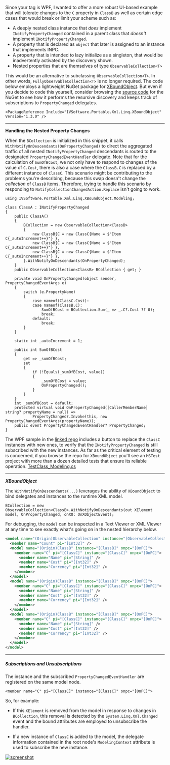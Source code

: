 Since your tag is WPF, I wanted to offer a more robust UI-based example that will tolerate changes to the `C` property in `ClassB` as well as certain edge cases that would break or limit your scheme such as:

- A deeply nested class instance that _does_ implement `INotifyPropertyChanged` contained in a parent class that _doesn't_ implement `INotifyPropertyChanged`.
- A property that is declared as `object` that later is assigned to an instance that implements INPC.
- A property that is intended to lazy initialize as a singleton, that would be inadvertently activated by the discovery shown.
- Nested properties that are themselves of type `ObservableCollection<T>`

This would be an alternative to subclassing `ObservableCollection<T>`. In other words, `FullyObservableCollection<T>` is no longer required. The code below employs a lightweight NuGet package for [XBoundObject](https://www.nuget.org/packages/IVSoftware.Portable.Xml.Linq.XBoundObject). But even if you decide to code this yourself, consider browsing the [source code](https://github.com/IVSoftware/IVSoftware.Portable.Xml.Linq.XBoundObject.git) for the NuGet to see how it performs the resursive discovery and keeps track of subscriptions to `PropertyChanged` delegates.

`<PackageReference Include="IVSoftware.Portable.Xml.Linq.XBoundObject" Version="1.3.0" />`

___

**Handling the Nested Property Changes**

When the `BCollection` is initialized in this snippet, it calls `WithNotifyOnDescendants(OnPropertyChanged)` to direct the aggregated traffic of all nested `INotifyPropertyChanged` descendants is routed to the designated `PropertyChangedEventHandler` delegate. Note that for the calculation of `SumOfBCost`, we not only have to respond to changes of the value of `C.Cost`, there is also a case where the `ClassB.C` is replaced by a different instance of `ClassC`. This scenario might be contributing to the problems you're describing, because this swap doesn't change the _collection_ of `ClassB` items. Therefore, trying to handle this scenario by responding to `NotifyCollectionChangedAction.Replace` isn't going to work.

```
using IVSoftware.Portable.Xml.Linq.XBoundObject.Modeling;

class ClassA : INotifyPropertyChanged
{
    public ClassA() 
    {
        BCollection = new ObservableCollection<ClassB>
        {
            new ClassB{C = new ClassC{Name = $"Item C{_autoIncrement++}"} },
            new ClassB{C = new ClassC{Name = $"Item C{_autoIncrement++}"} },
            new ClassB{C = new ClassC{Name = $"Item C{_autoIncrement++}"} },
        }.WithNotifyOnDescendants(OnPropertyChanged);
    }
    public ObservableCollection<ClassB> BCollection { get; }

    private void OnPropertyChanged(object sender, PropertyChangedEventArgs e)
    {
        switch (e.PropertyName)
        {
            case nameof(ClassC.Cost):
            case nameof(ClassB.C):
                SumOfBCost = BCollection.Sum(_ => _.C?.Cost ?? 0);
                break;
            default:
                break;
        }
    }

    static int _autoIncrement = 1;

    public int SumOfBCost
    {
        get => _sumOfBCost;
        set
        {
            if (!Equals(_sumOfBCost, value))
            {
                _sumOfBCost = value;
                OnPropertyChanged();
            }
        }
    }
    int _sumOfBCost = default;
    protected virtual void OnPropertyChanged([CallerMemberName] string? propertyName = null) =>
            PropertyChanged?.Invoke(this, new PropertyChangedEventArgs(propertyName));
    public event PropertyChangedEventHandler? PropertyChanged;
}
```

The WPF sample in the [linked repo](https://github.com/IVSoftware/wpf-nested-observable.git) includes a button to replace the `ClassC` instances with new ones, to verify that the `INotifyPropertyChanged` is still subscribed with the new instances. As far as the critical element of testing is concerned, if you browse the repo for `XBoundObject` you'll see an `MSTest` project with more than a dozen detailed tests that ensure its reliable operation. [TestClass_Modeling.cs](https://github.com/IVSoftware/IVSoftware.Portable.Xml.Linq.XBoundObject/blob/master/MSTestProject/TestClass_Modeling.cs)

___

***XBoundObject***

The `WithNotifyOnDescendants(...)` leverages the ability of `XBoundObject` to bind delegates and instances to the runtime XML model.

`BCollection = new ObservableCollection<ClassB>.WithNotifyOnDescendants(out XElement model, OnPropertyChanged, onXO: OnXObjectEvent);`

For debugging, the `model` can be inspected in a Text Viewer or XML Viewer at any time to see exactly what's going on in the nested hierarchy below.

```xml
<model name="(Origin)ObservableCollection" instance="[ObservableCollection]" onpc="[OnPC]" context="[ModelingContext]">
  <member name="Count" pi="[Int32]" />
  <model name="(Origin)ClassB" instance="[ClassB]" onpc="[OnPC]">
    <member name="C" pi="[ClassC]" instance="[ClassC]" onpc="[OnPC]">
      <member name="Name" pi="[String]" />
      <member name="Cost" pi="[Int32]" />
      <member name="Currency" pi="[Int32]" />
    </member>
  </model>
  <model name="(Origin)ClassB" instance="[ClassB]" onpc="[OnPC]">
    <member name="C" pi="[ClassC]" instance="[ClassC]" onpc="[OnPC]">
      <member name="Name" pi="[String]" />
      <member name="Cost" pi="[Int32]" />
      <member name="Currency" pi="[Int32]" />
    </member>
  </model>
  <model name="(Origin)ClassB" instance="[ClassB]" onpc="[OnPC]">
    <member name="C" pi="[ClassC]" instance="[ClassC]" onpc="[OnPC]">
      <member name="Name" pi="[String]" />
      <member name="Cost" pi="[Int32]" />
      <member name="Currency" pi="[Int32]" />
    </member>
  </model>
</model>
```
___

##### Subscriptions and Unsubscriptions

The instance and the subscribed `PropertyChangedEventHandler` are registered on the same model node.

`<member name="C" pi="[ClassC]" instance="[ClassC]" onpc="[OnPC]">`

So, for example:

- If this `XElement` is removed from the model in response to changes in `BCollection`, this removal is detected by the `System.Linq.Xml.Changed` event and the bound attributes are employed to unsubscribe the handler.

- If a new instance of `ClassC` is added to the model, the delegate information contained in the root node's `ModelingContext` attribute is used to subscribe the new instance.



[![screenshot][1]][1]


  [1]: https://i.sstatic.net/65g1zRRB.png